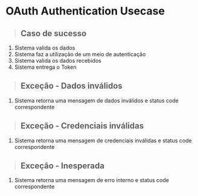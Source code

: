 # OAuth Authentication Usecase

> ## Caso de sucesso
1. Sistema valida os dados
2. Sistema faz a utilização de um meio de autenticação
3. Sistema valida os dados recebidos
4. Sistema entrega o Token

> ## Exceção - Dados inválidos
1. Sistema retorna uma mensagem de dados inválidos e status code correspondente

> ## Exceção - Credenciais inválidas
1. Sistema retorna uma mensagem de credenciais inválidas e status code correspondente

> ## Exceção - Inesperada
1.  Sistema retorna uma mensagem de erro interno e status code correspondente